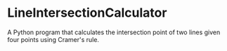 # LineIntersectionCalculator
A Python program that calculates the intersection point of two lines given four points using Cramer's rule.
